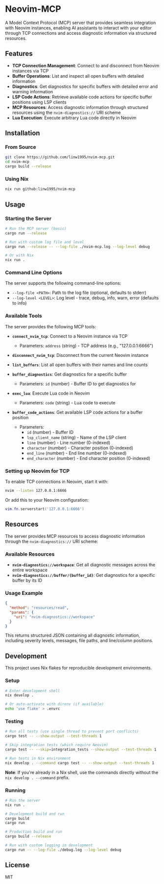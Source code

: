 # Neovim-MCP

A Model Context Protocol (MCP) server that provides seamless integration
with Neovim instances, enabling AI assistants to interact with your editor
through TCP connections and access diagnostic information via structured
resources.

## Features

- **TCP Connection Management**: Connect to and disconnect from Neovim
  instances via TCP
- **Buffer Operations**: List and inspect all open buffers with detailed
  information
- **Diagnostics**: Get diagnostics for specific buffers with detailed
  error and warning information
- **LSP Code Actions**: Retrieve available code actions for specific buffer
  positions using LSP clients
- **MCP Resources**: Access diagnostic information through structured resources
  using the `nvim-diagnostics://` URI scheme
- **Lua Execution**: Execute arbitrary Lua code directly in Neovim

## Installation

### From Source

```bash
git clone https://github.com/linw1995/nvim-mcp.git
cd nvim-mcp
cargo build --release
```

### Using Nix

```bash
nix run github:linw1995/nvim-mcp
```

## Usage

### Starting the Server

```bash
# Run the MCP server (basic)
cargo run --release

# Run with custom log file and level
cargo run --release -- --log-file ./nvim-mcp.log --log-level debug

# Or with Nix
nix run .
```

### Command Line Options

The server supports the following command-line options:

- `--log-file <PATH>`: Path to the log file (optional, defaults to stderr)
- `--log-level <LEVEL>`: Log level - trace, debug, info, warn, error
  (defaults to info)

### Available Tools

The server provides the following MCP tools:

- **`connect_nvim_tcp`**: Connect to a Neovim instance via TCP

  - Parameters: `address` (string) - TCP address (e.g., "127.0.0.1:6666")

- **`disconnect_nvim_tcp`**: Disconnect from the current Neovim instance

- **`list_buffers`**: List all open buffers with their names and line counts

- **`buffer_diagnostics`**: Get diagnostics for a specific buffer

  - Parameters: `id` (number) - Buffer ID to get diagnostics for

- **`exec_lua`**: Execute Lua code in Neovim
  - Parameters: `code` (string) - Lua code to execute

- **`buffer_code_actions`**: Get available LSP code actions for a buffer
  position
  - Parameters:
    - `id` (number) - Buffer ID
    - `lsp_client_name` (string) - Name of the LSP client
    - `line` (number) - Line number (0-indexed)
    - `character` (number) - Character position (0-indexed)
    - `end_line` (number) - End line number (0-indexed)
    - `end_character` (number) - End character position (0-indexed)

### Setting up Neovim for TCP

To enable TCP connections in Neovim, start it with:

```bash
nvim --listen 127.0.0.1:6666
```

Or add this to your Neovim configuration:

```lua
vim.fn.serverstart('127.0.0.1:6666')
```

## Resources

The server provides MCP resources to access diagnostic information through
the `nvim-diagnostics://` URI scheme:

### Available Resources

- **`nvim-diagnostics://workspace`**: Get all diagnostic messages across the
  entire workspace
- **`nvim-diagnostics://buffer/{buffer_id}`**: Get diagnostics for a specific
  buffer by its ID

### Usage Example

```json
{
  "method": "resources/read",
  "params": {
    "uri": "nvim-diagnostics://workspace"
  }
}
```

This returns structured JSON containing all diagnostic information, including
severity levels, messages, file paths, and line/column positions.

## Development

This project uses Nix flakes for reproducible development environments.

### Setup

```bash
# Enter development shell
nix develop .

# Or auto-activate with direnv (if available)
echo 'use flake' > .envrc
```

### Testing

```bash
# Run all tests (use single thread to prevent port conflicts)
cargo test -- --show-output --test-threads 1

# Skip integration tests (which require Neovim)
cargo test -- --skip=integration_tests --show-output --test-threads 1

# Run tests in Nix environment
nix develop . --command cargo test -- --show-output --test-threads 1
```

**Note**: If you're already in a Nix shell,
use the commands directly without the `nix develop . --command` prefix.

### Running

```bash
# Run the server
nix run .

# Development build and run
cargo build
cargo run

# Production build and run
cargo build --release

# Run with custom logging in development
cargo run -- --log-file ./debug.log --log-level debug
```

## License

MIT
